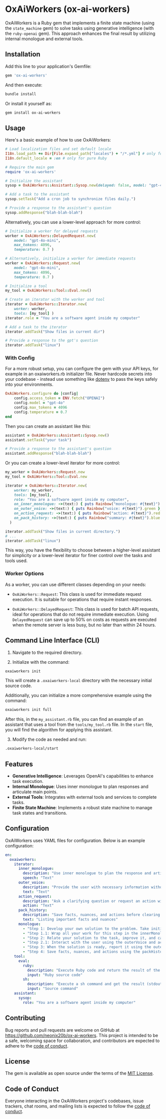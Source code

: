 # OxAiWorkers (ox-ai-workers)

OxAiWorkers is a Ruby gem that implements a finite state machine (using the `state_machine` gem) to solve tasks using generative intelligence (with the `ruby-openai` gem). This approach enhances the final result by utilizing internal monologue and external tools.

## Installation

Add this line to your application's Gemfile:

```ruby
gem 'ox-ai-workers'
```

And then execute:

```sh
bundle install
```

Or install it yourself as:

```sh
gem install ox-ai-workers
```

## Usage

Here's a basic example of how to use OxAiWorkers:

```ruby
# Load localization files and set default locale
I18n.load_path += Dir[File.expand_path("locales") + "/*.yml"] # only for pure Ruby
I18n.default_locale = :en # only for pure Ruby

# Require the main gem
require 'ox-ai-workers'

# Initialize the assistant
sysop = OxAiWorkers::Assistant::Sysop.new(delayed: false, model: "gpt-4o")

# Add a task to the assistant
sysop.setTask("Add a cron job to synchronize files daily.")

# Provide a response to the assistant's question
sysop.addResponse("blah-blah-blah")
```

Alternatively, you can use a lower-level approach for more control:

```ruby
# Initialize a worker for delayed requests
worker = OxAiWorkers::DelayedRequest.new(
    model: "gpt-4o-mini", 
    max_tokens: 4096, 
    temperature: 0.7 )

# Alternatively, initialize a worker for immediate requests
worker = OxAiWorkers::Request.new(
    model: "gpt-4o-mini", 
    max_tokens: 4096, 
    temperature: 0.7 )

# Initialize a tool
my_tool = OxAiWorkers::Tool::Eval.new()

# Create an iterator with the worker and tool
iterator = OxAiWorkers::Iterator.new(
    worker: worker, 
    tools: [my_tool] )
iterator.role = "You are a software agent inside my computer"

# Add a task to the iterator
iterator.addTask("Show files in current dir")

# Provide a response to the gpt's question
iterator.addTask("linux")
```

### With Config

For a more robust setup, you can configure the gem with your API keys, for example in an oxaiworkers.rb initializer file. Never hardcode secrets into your codebase - instead use something like [dotenv](https://github.com/motdotla/dotenv) to pass the keys safely into your environments.

```ruby
OxAiWorkers.configure do |config|
    config.access_token = ENV.fetch("OPENAI")
    config.model = "gpt-4o"
    config.max_tokens = 4096
    config.temperature = 0.7
end
```

Then you can create an assistant like this:

```ruby
assistant = OxAiWorkers::Assistant::Sysop.new()
assistant.setTask("your task")

# Provide a response to the assistant's question
assistant.addResponse("blah-blah-blah")
```

Or you can create a lower-level iterator for more control:

```ruby
my_worker = OxAiWorkers::Request.new
my_tool = OxAiWorkers::Tool::Eval.new

iterator = OxAiWorkers::Iterator.new(
    worker: my_worker, 
    tools: [my_tool],
    role: "You are a software agent inside my computer",
    on_inner_monologue: ->(text:) { puts Rainbow("monologue: #{text}").yellow },
    on_outer_voice: ->(text:) { puts Rainbow("voice: #{text}").green },
    on_action_request: ->(text:) { puts Rainbow("action: #{text}").red },
    on_pack_history: ->(text:) { puts Rainbow("summary: #{text}").blue } 
  )

iterator.addTask("Show files in current directory.")
# ...
iterator.addTask("linux")
```

This way, you have the flexibility to choose between a higher-level assistant for simplicity or a lower-level iterator for finer control over the tasks and tools used.

### Worker Options

As a worker, you can use different classes depending on your needs:

- `OxAiWorkers::Request`: This class is used for immediate request execution. It is suitable for operations that require instant responses.

- `OxAiWorkers::DelayedRequest`: This class is used for batch API requests, ideal for operations that do not require immediate execution. Using `DelayedRequest` can save up to 50% on costs as requests are executed when the remote server is less busy, but no later than within 24 hours.

## Command Line Interface (CLI)

1. Navigate to the required directory.

2. Initialize with the command:

```sh
oxaiworkers init
```

This will create a `.oxaiworkers-local` directory with the necessary initial source code. 

Additionally, you can initialize a more comprehensive example using the command:

```sh
oxaiworkers init full
```

After this, in the `my_assistant.rb` file, you can find an example of an assistant that uses a tool from the `tools/my_tool.rb` file. In the `start` file, you will find the algorithm for applying this assistant.

3. Modify the code as needed and run:

```sh
.oxaiworkers-local/start
```

## Features

- **Generative Intelligence**: Leverages OpenAI's capabilities to enhance task execution.
- **Internal Monologue**: Uses inner monologue to plan responses and articulate main points.
- **External Tools**: Integrates with external tools and services to complete tasks.
- **Finite State Machine**: Implements a robust state machine to manage task states and transitions.

## Configuration

OxAiWorkers uses YAML files for configuration. Below is an example configuration:

```yaml
en:
  oxaiworkers:
    iterator:
      inner_monologue:
        description: "Use inner monologue to plan the response and articulate main points"
        speech: "Text"
      outer_voice:
        description: "Provide the user with necessary information without expecting a response"
        text: "Text"
      action_request:
        description: "Ask a clarifying question or request an action with a response from the user"
        action: "Text"
      pack_history:
        description: "Save facts, nuances, and actions before clearing messages"
        text: "Listing important facts and nuances"
      monologue:
        - "Step 1: Develop your own solution to the problem. Take initiative and make assumptions."
        - "Step 1.1: Wrap all your work for this step in the innerMonologue function."
        - "Step 2: Relate your solution to the task, improve it, and call the necessary functions step by step."
        - "Step 2.1: Interact with the user using the outerVoice and actionRequest functions during the process."
        - "Step 3: When the solution is ready, report it using the outerVoice function."
        - "Step 4: Save facts, nuances, and actions using the packHistory function."
    tool:
      eval:
        ruby:
          description: "Execute Ruby code and return the result of the last expression"
          input: "Ruby source code"
        sh:
          description: "Execute a sh command and get the result (stdout + stderr)"
          input: "Source command"
    assistant:
      sysop:
        role: "You are a software agent inside my computer"
```

## Contributing

Bug reports and pull requests are welcome on GitHub at https://github.com/neonix20b/ox-ai-workers. This project is intended to be a safe, welcoming space for collaboration, and contributors are expected to adhere to the [code of conduct](https://github.com/neonix20b/ox-ai-workers/blob/main/CODE_OF_CONDUCT.md).

## License

The gem is available as open source under the terms of the [MIT License](https://opensource.org/licenses/MIT).

## Code of Conduct

Everyone interacting in the OxAiWorkers project's codebases, issue trackers, chat rooms, and mailing lists is expected to follow the [code of conduct](https://github.com/neonix20b/ox-ai-workers/blob/main/CODE_OF_CONDUCT.md).
